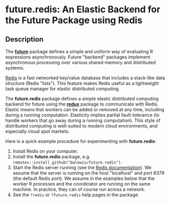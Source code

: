 # future.redis: An Elastic Backend for the Future Package using Redis

## Description

The **[future]** package defines a simple and uniform way of evaluating R expressions asynchronously. Future "backend" packages implement asynchronous processing over various shared-memory and distributed systems.

[Redis] is a fast networked key/value database that includes a stack-like data structure (Redis "lists").  This feature makes Redis useful as a lightweight task queue manager for elastic distributed computing.

The **future.redis** package defines a simple elastic distributed computing backend for future using the **[redux]** package to communicate with Redis. Elastic means that workers can be added or removed at any time, including during a running computation. Elasticity implies partial fault-tolerance (to handle workers that go away during a running computation). This style of distributed computing is well-suited to modern cloud environments, and especially cloud spot markets.

Here is a quick example procedure for experimenting with **future.redis**:

1. Install Redis on your computer.
2. Install the **future.redis** package, e.g. `remotes::install_github("bwlewis/future.redis")`.
3. Start the Redis server running (see the [Redis documentation]). We assume that the server is running on the host "localhost" and port 6379 (the default Redis port). We assume in the examples below that the worker R processes and the coordinator are running on the same machine. In practice, they can of course run across a network.
4. See the `?redis` or `?future.redis` help pages in the package.


[future]: https://cran.r-project.org/package=future
[redux]: https://cran.r-project.org/package=redux
[Redis]: https://redis.io
[Redis documentation]: https://redis.io/docs/
